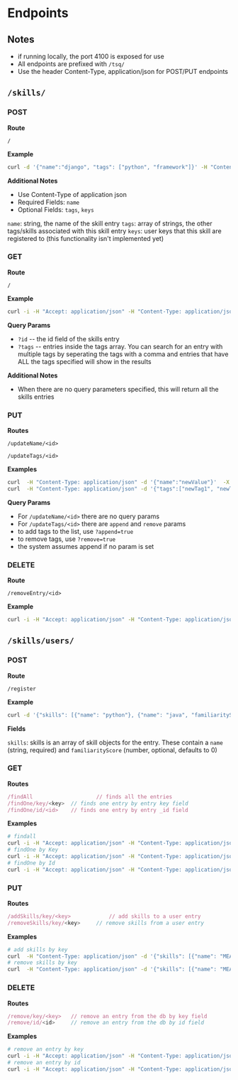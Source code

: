 # Endpoints

## Notes

* if running locally, the port 4100 is exposed for use
* All endpoints are prefixed with `/tsq/`
* Use the header Content-Type, application/json for POST/PUT endpoints

## `/skills/`

### POST

**Route**

```code
/
```

**Example**

```bash
curl -d '{"name":"django", "tags": ["python", "framework"]}' -H "Content-Type: application/json" -X POST http://localhost:4100/tsq/skills/
```

**Additional Notes**

* Use Content-Type of application json
* Required Fields: `name`
* Optional Fields: `tags`, `keys`

`name`: string, the name of the skill entry
`tags`: array of strings, the other tags/skills associated with this skill entry
`keys`: user keys that this skill are registered to (this functionality isn't implemented yet)

### GET

**Route**

```code
/
```

**Example**

```bash
curl -i -H "Accept: application/json" -H "Content-Type: application/json" -X GET http://localhost:4100/tsq/skills/?id=5c7d61a16813350016de866e
```


**Query Params**

* `?id` -- the id field of the skills entry
* `?tags` -- entries inside the tags array.  You can search for an entry with multiple
tags by seperating the tags with a comma and entries that have ALL the tags specified will show in the results

**Additional Notes**

*  When there are no query parameters specified, this will return all the skills entries

### PUT

**Routes**

```code
/updateName/<id>
```
```code
/updateTags/<id>
```

**Examples**

```bash
curl  -H "Content-Type: application/json" -d '{"name":"newValue"}'  -X PUT http://localhost:4100/tsq/skills/updateName/5c7d61a16813350016de866e
curl  -H "Content-Type: application/json" -d '{"tags":["newTag1", "newTag2"]}'  -X PUT http://localhost:4100/tsq/skills/updateTags/5c7d61a16813350016de866e?append=true
```

**Query Params**
* For `/updateName/<id>` there are no query params
* For `/updateTags/<id>` there are `append` and `remove` params
* to add tags to the list, use `?append=true`
* to remove tags, use `?remove=true`
* the system assumes append if no param is set

### DELETE

**Route**

```code
/removeEntry/<id>
```

**Example**

```bash
curl -i -H "Accept: application/json" -H "Content-Type: application/json" -X DELETE http://localhost:4100/tsq/skills/removeEntry/5c7d61a16813350016de866e
```

## `/skills/users/`

### POST

**Route**

```code
/register
```

**Example**

```bash
curl -d '{"skills": [{"name": "python"}, {"name": "java", "familiarityScore": 3}]}' -H "Content-Type: application/json" -X POST http://localhost:4100/tsq/skills/users/register
```

**Fields**

`skills`: skills is an array of skill objects for the entry.
These contain a `name` (string, required) and `familiarityScore` (number, optional, defaults to 0)


### GET

**Routes**

```javascript
/findAll  					// finds all the entries
/findOne/key/<key> 	// finds one entry by entry key field
/findOne/id/<id>  	// finds one entry by entry _id field
```

**Examples**

```bash
# findall
curl -i -H "Accept: application/json" -H "Content-Type: application/json" -X GET http://localhost:4100/tsq/skills/users/findAll/
# findOne by Key
curl -i -H "Accept: application/json" -H "Content-Type: application/json" -X GET http://localhost:4100/tsq/skills/users/findOne/key/<key>
# findOne by Id
curl -i -H "Accept: application/json" -H "Content-Type: application/json" -X GET http://localhost:4100/tsq/skills/users/findOne/id/<id>
```

### PUT

**Routes**

```javascript
/addSkills/key/<key>			// add skills to a user entry
/removeSkills/key/<key>		// remove skills from a user entry
```

**Examples**

```bash
# add skills by key
curl  -H "Content-Type: application/json" -d '{"skills": [{"name": "MEAN", "familiarityScore": 4}]}'  -X PUT http://localhost:4100/tsq/skills/users/addSkills/key/d60c6X62iC2Qu1P7
# remove skills by key
curl  -H "Content-Type: application/json" -d '{"skills": [{"name": "MEAN"}]}'  -X PUT http://localhost:4100/tsq/skills/users/removeSkills/key/d60c6X62iC2Qu1P7
```

### DELETE

**Routes**

```javascript
/remove/key/<key>	// remove an entry from the db by key field
/remove/id/<id>		// remove an entry from the db by id field
```

**Examples**

```bash
# remove an entry by key
curl -i -H "Accept: application/json" -H "Content-Type: application/json" -X DELETE http://localhost:4100/tsq/skills/users/remove/key/<key>
# remove an entry by id
curl -i -H "Accept: application/json" -H "Content-Type: application/json" -X DELETE http://localhost:4100/tsq/skills/users/remove/id/<_id>
```
